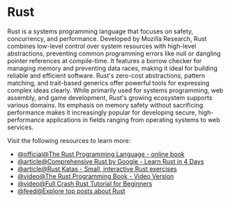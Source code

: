# Rust

Rust is a systems programming language that focuses on safety, concurrency, and performance. Developed by Mozilla Research, Rust combines low-level control over system resources with high-level abstractions, preventing common programming errors like null or dangling pointer references at compile-time. It features a borrow checker for managing memory and preventing data races, making it ideal for building reliable and efficient software. Rust's zero-cost abstractions, pattern matching, and trait-based generics offer powerful tools for expressing complex ideas clearly. While primarily used for systems programming, web assembly, and game development, Rust's growing ecosystem supports various domains. Its emphasis on memory safety without sacrificing performance makes it increasingly popular for developing secure, high-performance applications in fields ranging from operating systems to web services.

Visit the following resources to learn more:

- [@official@The Rust Programming Language - online book](https://doc.rust-lang.org/book/)
- [@article@Comprehensive Rust by Google - Learn Rust in 4 Days](https://google.github.io/comprehensive-rust/)
- [@article@Rust Katas - Small, interactive Rust exercises](https://rustlings.cool/)
- [@video@The Rust Programming Book - Video Version](https://youtube.com/playlist?list=PLai5B987bZ9CoVR-QEIN9foz4QCJ0H2Y8)
- [@video@Full Crash Rust Tutorial for Beginners](https://www.youtube.com/watch?v=R33h77nrMqc&list=PLPoSdR46FgI412aItyJhj2bF66cudB6Qs)
- [@feed@Explore top posts about Rust](https://app.daily.dev/tags/rust?ref=roadmapsh)
